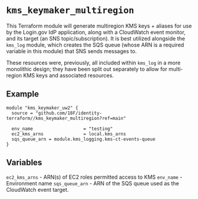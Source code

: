 # `kms_keymaker_multiregion`

This Terraform module will generate multiregion KMS keys + aliases for use by the Login.gov IdP application, along with a CloudWatch event monitor, and its target (an SNS topic/subscription). It is best utilized alongside the `kms_log` module, which creates the SQS queue (whose ARN is a required variable in this module) that SNS sends messages to.

These resources were, previously, all included within `kms_log` in a more monolithic design; they have been split out separately to allow for multi-region KMS keys and associated resources.

## Example

```hcl
module "kms_keymaker_uw2" {
  source = "github.com/18F/identity-terraform//kms_keymaker_multiregion?ref=main"

  env_name                   = "testing"
  ec2_kms_arns               = local.kms_arns
  sqs_queue_arn = module.kms_logging.kms-ct-events-queue
}
```

## Variables

`ec2_kms_arns` - ARN(s) of EC2 roles permitted access to KMS
`env_name` - Environment name
`sqs_queue_arn` - ARN of the SQS queue used as the CloudWatch event target.
